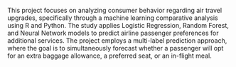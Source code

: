 This project focuses on analyzing consumer behavior regarding air travel upgrades, specifically through a machine learning comparative analysis using R and Python. The study applies Logistic Regression, Random Forest, and Neural Network models to predict airline passenger preferences for additional services. The project employs a multi-label prediction approach, where the goal is to simultaneously forecast whether a passenger will opt for an extra baggage allowance, a preferred seat, or an in-flight meal.
